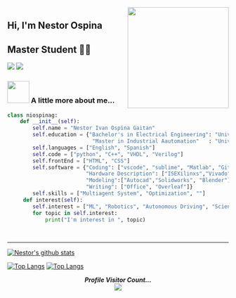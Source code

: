 <img align='right' src="https://media.giphy.com/media/M9gbBd9nbDrOTu1Mqx/giphy.gif" width="230">

## Hi, I'm Nestor Ospina 
## Master Student 👨‍💻

[![](https://img.shields.io/badge/LinkedIn-nestorospina-blue)](https://www.linkedin.com/in/nestor-ospina/)
[![](https://img.shields.io/badge/Gmail-niospinag%40unal.edu.co-red)](mailto:niospinag@unal.edu.co)


### <img src="https://media.giphy.com/media/iigp4VDyf5dCLRlGkm/giphy.gif" width="50"> A little more about me...  

```python
class niospinag:
    def __init__(self):
        self.name = "Nestor Ivan Ospina Gaitan"
        self.education = {"Bachelor's in Electrical Engineering": "Universidad Nacional de Colombia",
                           "Master in Industrial Aautomation"   : "Universidad Nacional de Colombia" }
        self.languages = ["English", "Spanish"]
        self.code = ["python", "C++", "VHDL", "Verilog"]               
        self.frontEnd = ["HTML", "CSS"]
        self.software = {"Coding": ["vscode", "sublime", "Matlab", "Git", "jupiter", "Spyder"]
                         "Hardware Description": ["ISEXilinxs","Vivado", "Quartus"],
                         "Modeling":["Autocad","Solidworks", "Blender"],
                         "Writing": ["Office", "Overleaf"]}
        self.skills = ["Multiagent System", "Optimization", ""] 
     def interest(self):
        self.interest = ["ML", "Robotics", "Autonomous Driving", "Science and Technology"]
        for topic in self.interest:
            print("I'm interest in ", topic)
        
        
```

---






<!--

⭐️ From [@ashrafkm](https://github.com/ashrafkm)

**niospinag/niospinag** is a ✨ _special_ ✨ repository because its `README.md` (this file) appears on your GitHub profile.

Here are some ideas to get you started:

- 🔭 I’m currently working on ...
- 🌱 I’m currently learning ...
- 👯 I’m looking to collaborate on ...
- 🤔 I’m looking for help with ...
- 💬 Ask me about ...
- 📫 How to reach me: ...
- 😄 Pronouns: ...
- ⚡ Fun fact: ...
-->


<p align="center">


[![Nestor's github stats](https://github-readme-stats.vercel.app/api?username=niospinag&show_icons=true&theme=dark)](https://github.com/niospinag/github-readme-stats)

[![Top Langs](https://github-readme-stats.vercel.app/api/top-langs/?username=niospinag&show_icons=true&theme=dark&line_height=30)](https://github.com/niospinag/github-readme-stats)
[![Top Langs](https://github-readme-stats.vercel.app/api/top-langs/?username=niospinag&show_icons=true&layout=compact&hide_border=true)](https://github.com/anuraghazra/github-readme-stats)

</p>


<p align="center"> 
  <i><b>Profile Visitor Count...</b></i><br>

  <img src="https://profile-counter.glitch.me/niospinag/count.svg" />
</p>
